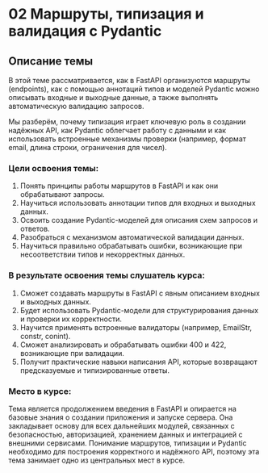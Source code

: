 # 02 Маршруты, типизация и валидация с Pydantic

## Описание темы

В этой теме рассматривается, как в FastAPI организуются маршруты (endpoints), как с помощью аннотаций типов и моделей Pydantic можно описывать входные и выходные данные, а также выполнять автоматическую валидацию запросов.

Мы разберём, почему типизация играет ключевую роль в создании надёжных API, как Pydantic облегчает работу с данными и как использовать встроенные механизмы проверки (например, формат email, длина строки, ограничения для чисел).

### Цели освоения темы: 

1. Понять принципы работы маршрутов в FastAPI и как они обрабатывают запросы.
2. Научиться использовать аннотации типов для входных и выходных данных.
3. Освоить создание Pydantic-моделей для описания схем запросов и ответов.
4. Разобраться с механизмом автоматической валидации данных.
5. Научиться правильно обрабатывать ошибки, возникающие при несоответствии типов и некорректных данных.

### В результате освоения темы слушатель курса: 

1. Сможет создавать маршруты в FastAPI с явным описанием входных и выходных данных.
2. Будет использовать Pydantic-модели для структурирования данных и проверки их корректности.
3. Научится применять встроенные валидаторы (например, EmailStr, constr, conint).
4. Сможет анализировать и обрабатывать ошибки 400 и 422, возникающие при валидации.
5. Получит практические навыки написания API, которые возвращают предсказуемые и типизированные ответы.

### Место в курсе: 

Тема является продолжением введения в FastAPI и опирается на базовые знания о создании приложения и запуске сервера. Она закладывает основу для всех дальнейших модулей, связанных с безопасностью, авторизацией, хранением данных и интеграцией с внешними сервисами. Понимание маршрутов, типизации и Pydantic необходимо для построения корректного и надёжного API, поэтому эта тема занимает одно из центральных мест в курсе.
